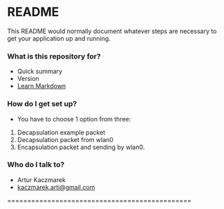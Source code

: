 # README #

This README would normally document whatever steps are necessary to get your application up and running.

### What is this repository for? ###

* Quick summary
* Version
* [Learn Markdown](https://bitbucket.org/tutorials/markdowndemo)

### How do I get set up? ###

* You have to choose 1 option from three:

1. Decapsulation example packet
2. Decapsulation packet from wlan0 
3. Encapsulation packet and sending by wlan0.



### Who do I talk to? ###

* Artur Kaczmarek 
* kaczmarek.arti@gmail.com



==============================================

